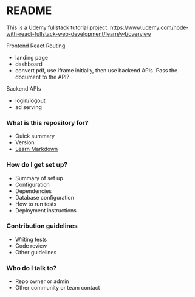 # README #

This is a Udemy fullstack tutorial project. https://www.udemy.com/node-with-react-fullstack-web-development/learn/v4/overview

Frontend React Routing
- landing page
- dashboard
- convert pdf, use iframe initially, then use backend APIs. Pass the document to the API?

Backend APIs
- login/logout
- ad serving


### What is this repository for? ###

* Quick summary
* Version
* [Learn Markdown](https://bitbucket.org/tutorials/markdowndemo)

### How do I get set up? ###

* Summary of set up
* Configuration
* Dependencies
* Database configuration
* How to run tests
* Deployment instructions

### Contribution guidelines ###

* Writing tests
* Code review
* Other guidelines

### Who do I talk to? ###

* Repo owner or admin
* Other community or team contact